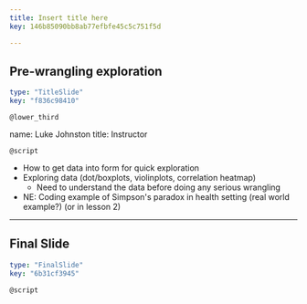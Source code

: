 ```yaml
---
title: Insert title here
key: 146b85090bb8ab77efbfe45c5c751f5d

---
```

## Pre-wrangling exploration

```yaml
type: "TitleSlide"
key: "f836c98410"
```

`@lower_third`

name: Luke Johnston
title: Instructor


`@script`

- How to get data into form for quick exploration
- Exploring data (dot/boxplots, violinplots, correlation heatmap)
    - Need to understand the data before doing any serious wrangling
- NE: Coding example of Simpson's paradox in health setting (real world example?) (or in lesson 2)


---
## Final Slide

```yaml
type: "FinalSlide"
key: "6b31cf3945"
```

`@script`


